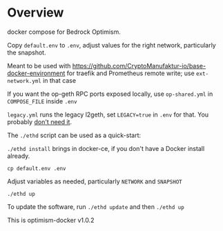 # Overview

docker compose for Bedrock Optimism.

Copy `default.env` to `.env`, adjust values for the right network, particularly the snapshot.

Meant to be used with https://github.com/CryptoManufaktur-io/base-docker-environment for traefik and Prometheus remote write;
use `ext-network.yml` in that case

If you want the op-geth RPC ports exposed locally, use `op-shared.yml` in `COMPOSE_FILE` inside `.env`

`legacy.yml` runs the legacy l2geth, set `LEGACY=true` in `.env` for that. You probably [don't need it](https://community.optimism.io/docs/developers/bedrock/node-operator-guide/#historical-execution-vs-historical-data-routing).

The `./ethd` script can be used as a quick-start:

`./ethd install` brings in docker-ce, if you don't have a Docker install already.

`cp default.env .env`

Adjust variables as needed, particularly `NETWORK` and `SNAPSHOT`

`./ethd up`

To update the software, run `./ethd update` and then `./ethd up`

This is optimism-docker v1.0.2
